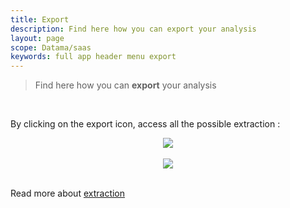 ```yaml
---
title: Export
description: Find here how you can export your analysis
layout: page
scope: Datama/saas
keywords: full app header menu export
---
```


> Find here how you can **export** your analysis

<br>

By clicking on the export icon, access all the possible extraction :

<center><img src="{{site.url}}/{{site.baseurl}}/core_app/new/compare/interface/subheader/images/compare_export.jpg"/></center>


<br>


<center><img src="{{site.url}}/{{site.baseurl}}/core_app/new/compare/interface/subheader/images/export_listTools.jpg"/></center>

<br>


Read more about [extraction]({{site.url}}/{{site.baseurl}}/core_app/new/prep/interface/extract_analysis.html)
